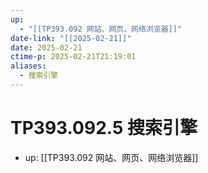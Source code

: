 ```yaml
---
up:
  - "[[TP393.092 网站、网页、网络浏览器]]"
date-link: "[[2025-02-21]]"
date: 2025-02-21
ctime-p: 2025-02-21T21:19:01
aliases:
  - 搜索引擎
---
```


# TP393.092.5 搜索引擎

- up: [[TP393.092 网站、网页、网络浏览器]]
